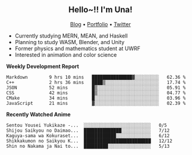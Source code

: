 <h2 align="center">
  Hello~!! I'm Una!
</h2>

<p align="center">
  <a href="https://anarchy.website/">Blog</a> &bull;
  <a href="https://una-ada.github.io/">Portfolio</a> &bull;
  <a href="https://twitter.com/xn__z7x">Twitter</a>
</p>

- Currently studying MERN, MEAN, and Haskell
- Planning to study WASM, Blender, and Unity
- Former physics and mathematics student at UWRF
- Interested in animation and color science

**Weekly Development Report**

<!--START_SECTION:waka-->

```text
Markdown        9 hrs 10 mins   ███████████████▓░░░░░░░░░   62.36 %
C++             2 hrs 36 mins   ████▒░░░░░░░░░░░░░░░░░░░░   17.74 %
JSON            52 mins         █▒░░░░░░░░░░░░░░░░░░░░░░░   05.91 %
CSS             42 mins         █▒░░░░░░░░░░░░░░░░░░░░░░░   04.77 %
CMake           34 mins         █░░░░░░░░░░░░░░░░░░░░░░░░   03.96 %
JavaScript      21 mins         ▓░░░░░░░░░░░░░░░░░░░░░░░░   02.39 %
```

<!--END_SECTION:waka-->

**Recently Watched Anime**

<!-- RECENT-ANIME:START -->

    Sentou Yousei Yukikaze -...  ░░░░░░░░░░░░░░░░░░░░░░░░░   0/5
    Shijou Saikyou no Daimao...  ██████████████░░░░░░░░░░░   7/12
    Kaguya-sama wa Kokuraset...  ████████████░░░░░░░░░░░░░   6/12
    Shikkakumon no Saikyou K...  █████████████████████████   12/12
    Shin no Nakama ja Nai to...  █████████░░░░░░░░░░░░░░░░   5/13
<!-- RECENT-ANIME:END -->
